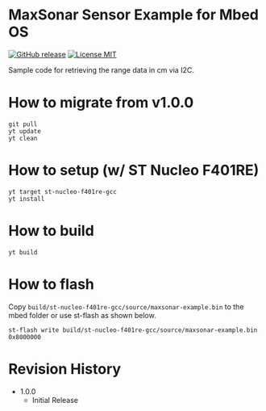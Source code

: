 MaxSonar Sensor Example for Mbed OS
===

[![GitHub release](https://img.shields.io/github/release/dbaba/maxsonar-example-mbedos.svg)](https://github.com/dbaba/maxsonar-example-mbedos/releases/latest)
[![License MIT](https://img.shields.io/github/license/dbaba/maxsonar-example-mbedos.svg)](http://opensource.org/licenses/MIT)

Sample code for retrieving the range data in cm via I2C.

# How to migrate from v1.0.0

    git pull
    yt update
    yt clean


# How to setup (w/ ST Nucleo F401RE)

    yt target st-nucleo-f401re-gcc
    yt install

# How to build

    yt build

# How to flash

Copy `build/st-nucleo-f401re-gcc/source/maxsonar-example.bin` to the mbed folder or use st-flash as shown below.

    st-flash write build/st-nucleo-f401re-gcc/source/maxsonar-example.bin 0x8000000

# Revision History
* 1.0.0
  - Initial Release
